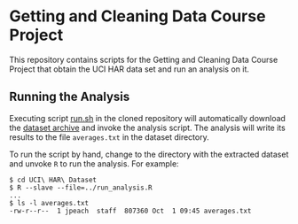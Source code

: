 # Getting and Cleaning Data Course Project

This repository contains scripts for the Getting and Cleaning Data
Course Project that obtain the  UCI HAR data set and run an analysis
on it.

## Running the Analysis

Executing script [run.sh](run.sh) in the cloned repository will
automatically download the [dataset
archive](https://d396qusza40orc.cloudfront.net/getdata%2Fprojectfiles%2FUCI%20HAR%20Dataset.zip)
and invoke the analysis script. The analysis will write its results
to the file ``averages.txt`` in the dataset directory.

To run the script by hand, change to the directory with the extracted
dataset and unvoke ``R`` to run the analysis. For example:

    $ cd UCI\ HAR\ Dataset
    $ R --slave --file=../run_analysis.R
    ...
    $ ls -l averages.txt
    -rw-r--r--  1 jpeach  staff  807360 Oct  1 09:45 averages.txt


